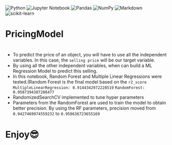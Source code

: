 

![Python](https://img.shields.io/badge/python-3670A0?style=for-the-badge&logo=python&logoColor=ffdd54)
![Jupyter Notebook](https://img.shields.io/badge/jupyter-%23FA0F00.svg?style=for-the-badge&logo=jupyter&logoColor=white)
![Pandas](https://img.shields.io/badge/pandas-%23150458.svg?style=for-the-badge&logo=pandas&logoColor=white)
![NumPy](https://img.shields.io/badge/numpy-%23013243.svg?style=for-the-badge&logo=numpy&logoColor=white)
![Markdown](https://img.shields.io/badge/markdown-%23000000.svg?style=for-the-badge&logo=markdown&logoColor=white)
![scikit-learn](https://img.shields.io/badge/scikit--learn-%23F7931E.svg?style=for-the-badge&logo=scikit-learn&logoColor=white) 

# PricingModel
#
 - To predict the price of an object, you will have to use all the independent variables. In this case, the ```selling price``` will be our target variable.
 - By using all the other independent variables, when can build a ML Regression Model to predict this selling.
 - In this notebook, Random Forest and Multiple Linear Regressions were tested.(Random Forest is the final model based on the ```r2_score```
    ```MultipleLinearRegression: 0.9144342972228519``` ```RandomForest: 0.9587394387288477```
 - RandomizedSearchCV implemented to tune hyper parameters
 - Parameters from the RandomForest are used to train the model to obtain better precision.
   By using the RF parameters, precision moved from ```0.9427469974559232``` to ```0.958636723655169```
   
 # Enjoy:sunglasses:
